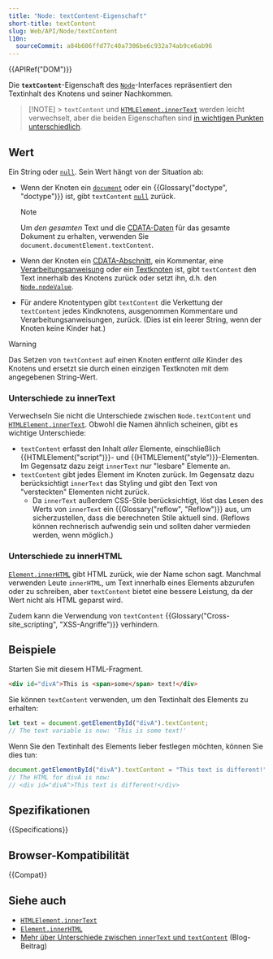 ```yaml
---
title: "Node: textContent-Eigenschaft"
short-title: textContent
slug: Web/API/Node/textContent
l10n:
  sourceCommit: a84b606ffd77c40a7306be6c932a74ab9ce6ab96
---
```


{{APIRef("DOM")}}

Die **`textContent`**-Eigenschaft des [`Node`](/de/docs/Web/API/Node)-Interfaces repräsentiert den Textinhalt des Knotens und seiner Nachkommen.

> [!NOTE] > `textContent` und [`HTMLElement.innerText`](/de/docs/Web/API/HTMLElement/innerText) werden leicht verwechselt,
> aber die beiden Eigenschaften sind [in wichtigen Punkten unterschiedlich](#unterschiede_zu_innertext).

## Wert

Ein String oder [`null`](/de/docs/Web/JavaScript/Reference/Operators/null). Sein Wert hängt von der Situation ab:

- Wenn der Knoten ein [`document`](/de/docs/Web/API/Document) oder ein {{Glossary("doctype", "doctype")}} ist,
  gibt `textContent` [`null`](/de/docs/Web/JavaScript/Reference/Operators/null) zurück.

  > [!NOTE]
  > Um _den gesamten_ Text und die [CDATA-Daten](/de/docs/Web/API/CDATASection) für das gesamte
  > Dokument zu erhalten, verwenden Sie `document.documentElement.textContent`.

- Wenn der Knoten ein [CDATA-Abschnitt](/de/docs/Web/API/CDATASection),
  ein Kommentar, eine [Verarbeitungsanweisung](/de/docs/Web/API/ProcessingInstruction)
  oder ein [Textknoten](/de/docs/Web/API/Text) ist,
  gibt `textContent` den Text innerhalb des Knotens zurück oder setzt ihn,
  d.h. den [`Node.nodeValue`](/de/docs/Web/API/Node/nodeValue).
- Für andere Knotentypen gibt `textContent` die Verkettung der
  `textContent` jedes Kindknotens, ausgenommen Kommentare und Verarbeitungsanweisungen, zurück. (Dies ist ein leerer String, wenn der Knoten keine Kinder hat.)

> [!WARNING]
> Das Setzen von `textContent` auf einen Knoten entfernt _alle_ Kinder des Knotens
> und ersetzt sie durch einen einzigen Textknoten mit dem angegebenen String-Wert.

### Unterschiede zu innerText

Verwechseln Sie nicht die Unterschiede zwischen `Node.textContent` und
[`HTMLElement.innerText`](/de/docs/Web/API/HTMLElement/innerText). Obwohl die Namen ähnlich scheinen, gibt es
wichtige Unterschiede:

- `textContent` erfasst den Inhalt _aller_ Elemente, einschließlich
  {{HTMLElement("script")}}- und {{HTMLElement("style")}}-Elementen. Im Gegensatz dazu zeigt
  `innerText` nur "lesbare" Elemente an.
- `textContent` gibt jedes Element im Knoten zurück. Im Gegensatz dazu
  berücksichtigt `innerText` das Styling und gibt den Text von "versteckten"
  Elementen nicht zurück.
  - Da `innerText` außerdem CSS-Stile berücksichtigt,
    löst das Lesen des Werts von `innerText` ein
    {{Glossary("reflow", "Reflow")}} aus, um sicherzustellen, dass die berechneten Stile aktuell sind. (Reflows können
    rechnerisch aufwendig sein und sollten daher vermieden werden, wenn möglich.)

### Unterschiede zu innerHTML

[`Element.innerHTML`](/de/docs/Web/API/Element/innerHTML) gibt HTML zurück, wie der Name schon sagt. Manchmal verwenden Leute
`innerHTML`, um Text innerhalb eines Elements abzurufen oder zu schreiben, aber
`textContent` bietet eine bessere Leistung, da der Wert nicht als
HTML geparst wird.

Zudem kann die Verwendung von `textContent` {{Glossary("Cross-site_scripting", "XSS-Angriffe")}} verhindern.

## Beispiele

Starten Sie mit diesem HTML-Fragment.

```html
<div id="divA">This is <span>some</span> text!</div>
```

Sie können `textContent` verwenden, um den Textinhalt des Elements zu erhalten:

```js
let text = document.getElementById("divA").textContent;
// The text variable is now: 'This is some text!'
```

Wenn Sie den Textinhalt des Elements lieber festlegen möchten, können Sie dies tun:

```js
document.getElementById("divA").textContent = "This text is different!";
// The HTML for divA is now:
// <div id="divA">This text is different!</div>
```

## Spezifikationen

{{Specifications}}

## Browser-Kompatibilität

{{Compat}}

## Siehe auch

- [`HTMLElement.innerText`](/de/docs/Web/API/HTMLElement/innerText)
- [`Element.innerHTML`](/de/docs/Web/API/Element/innerHTML)
- [Mehr über Unterschiede zwischen `innerText` und `textContent`](http://perfectionkills.com/the-poor-misunderstood-innerText/)
  (Blog-Beitrag)
